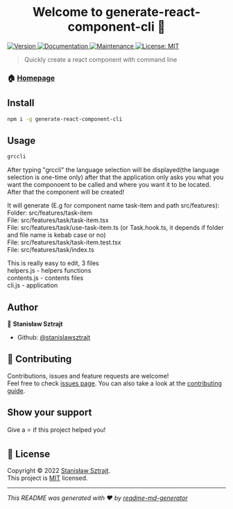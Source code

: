 <h1 align="center">Welcome to generate-react-component-cli 👋</h1>
<p>
  <a href="https://www.npmjs.com/package/generate-react-component-cli" target="_blank">
    <img alt="Version" src="https://img.shields.io/npm/v/generate-react-component-cli.svg">
  </a>
  <a href="https://github.com/stanislawsztrajt/generate-react-component-cli#readme" target="_blank">
    <img alt="Documentation" src="https://img.shields.io/badge/documentation-yes-brightgreen.svg" />
  </a>
  <a href="https://github.com/stanislawsztrajt/generate-react-component-cli/graphs/commit-activity" target="_blank">
    <img alt="Maintenance" src="https://img.shields.io/badge/Maintained%3F-yes-green.svg" />
  </a>
  <a href="https://github.com/stanislawsztrajt/generate-react-component-cli/blob/master/LICENSE" target="_blank">
    <img alt="License: MIT" src="https://img.shields.io/github/license/stanislawsztrajt/generate-react-component-cli" />
  </a>
</p>

> Quickly create a react component with command line

### 🏠 [Homepage](https://github.com/stanislawsztrajt/generate-react-component-cli#readme)

## Install

```sh
npm i -g generate-react-component-cli
```

## Usage

```sh
grccli
```

After typing "grccli" the language selection will be displayed(the language selection is one-time only) after that the application only asks you what you want the componoent to be called and where you want it to be located. After that the component will be created!

It will generate (E.g for component name task-item and path src/features): <br />
Folder: src/features/task-item <br />
File: src/features/task/task-item.tsx <br />
File: src/features/task/use-task-item.ts (or Task.hook.ts, it depends if folder and file name is kebab case or no) <br />
File: src/features/task/task-item.test.tsx <br />
File: src/features/task/index.ts <br />

This is really easy to edit, 3 files <br />
  helpers.js - helpers functions <br /> 
  contents.js - contents files <br /> 
  cli.js - application <br />

## Author

👤 **Stanisław Sztrajt**

* Github: [@stanislawsztrajt](https://github.com/stanislawsztrajt)

## 🤝 Contributing

Contributions, issues and feature requests are welcome!<br />Feel free to check [issues page](https://github.com/stanislawsztrajt/generate-react-component-cli/issues). You can also take a look at the [contributing guide](https://github.com/stanislawsztrajt/generate-react-component-cli/blob/master/CONTRIBUTING.md).

## Show your support

Give a ⭐️ if this project helped you!

## 📝 License

Copyright © 2022 [Stanisław Sztrajt](https://github.com/stanislawsztrajt).<br />
This project is [MIT](https://github.com/stanislawsztrajt/generate-react-component-cli/blob/master/LICENSE) licensed.

***
_This README was generated with ❤️ by [readme-md-generator](https://github.com/kefranabg/readme-md-generator)_